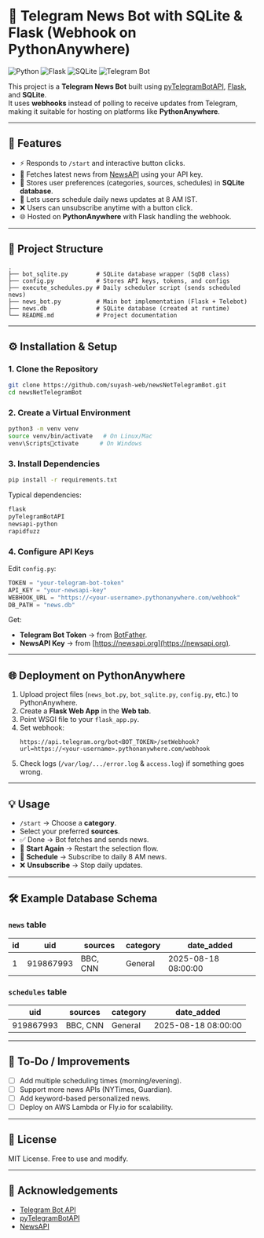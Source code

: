 # 📰 Telegram News Bot with SQLite & Flask (Webhook on PythonAnywhere)

![Python](https://img.shields.io/badge/Python-3.9%2B-blue)
![Flask](https://img.shields.io/badge/Flask-2.x-lightgrey)
![SQLite](https://img.shields.io/badge/SQLite-DB-blue)
![Telegram Bot](https://img.shields.io/badge/Telegram-Bot-blue)

This project is a **Telegram News Bot** built using [pyTelegramBotAPI](https://github.com/eternnoir/pyTelegramBotAPI), [Flask](https://flask.palletsprojects.com/), and **SQLite**.  
It uses **webhooks** instead of polling to receive updates from Telegram, making it suitable for hosting on platforms like **PythonAnywhere**.

---

## 🚀 Features
- ⚡ Responds to `/start` and interactive button clicks.
- 📰 Fetches latest news from [NewsAPI](https://newsapi.org/) using your API key.
- 💾 Stores user preferences (categories, sources, schedules) in **SQLite database**.
- 📅 Lets users schedule daily news updates at 8 AM IST.
- ❌ Users can unsubscribe anytime with a button click.
- 🌐 Hosted on **PythonAnywhere** with Flask handling the webhook.

---

## 📂 Project Structure
```
.
├── bot_sqlite.py        # SQLite database wrapper (SqDB class)
├── config.py            # Stores API keys, tokens, and configs
├── execute_schedules.py # Daily scheduler script (sends scheduled news)
├── news_bot.py          # Main bot implementation (Flask + Telebot)
├── news.db              # SQLite database (created at runtime)
└── README.md            # Project documentation
```

---

## ⚙️ Installation & Setup

### 1. Clone the Repository
```bash
git clone https://github.com/suyash-web/newsNetTelegramBot.git
cd newsNetTelegramBot
```

### 2. Create a Virtual Environment
```bash
python3 -m venv venv
source venv/bin/activate   # On Linux/Mac
venv\Scriptsctivate      # On Windows
```

### 3. Install Dependencies
```bash
pip install -r requirements.txt
```

Typical dependencies:
```txt
flask
pyTelegramBotAPI
newsapi-python
rapidfuzz
```

### 4. Configure API Keys
Edit `config.py`:
```python
TOKEN = "your-telegram-bot-token"
API_KEY = "your-newsapi-key"
WEBHOOK_URL = "https://<your-username>.pythonanywhere.com/webhook"
DB_PATH = "news.db"
```

Get:
- **Telegram Bot Token** → from [BotFather](https://t.me/botfather).  
- **NewsAPI Key** → from [https://newsapi.org](https://newsapi.org).

---

## 🌐 Deployment on PythonAnywhere

1. Upload project files (`news_bot.py`, `bot_sqlite.py`, `config.py`, etc.) to PythonAnywhere.  
2. Create a **Flask Web App** in the **Web tab**.  
3. Point WSGI file to your `flask_app.py`.  
4. Set webhook:
   ```
   https://api.telegram.org/bot<BOT_TOKEN>/setWebhook?url=https://<your-username>.pythonanywhere.com/webhook
   ```
5. Check logs (`/var/log/.../error.log` & `access.log`) if something goes wrong.

---

## 💡 Usage

- `/start` → Choose a **category**.  
- Select your preferred **sources**.  
- ✅ Done → Bot fetches and sends news.  
- 🔄 **Start Again** → Restart the selection flow.  
- 📅 **Schedule** → Subscribe to daily 8 AM news.  
- ❌ **Unsubscribe** → Stop daily updates.  

---

## 🛠 Example Database Schema

### `news` table
| id | uid       | sources      | category   | date_added          |
|----|-----------|--------------|------------|---------------------|
| 1  | 919867993 | BBC, CNN     | General    | 2025-08-18 08:00:00 |

### `schedules` table
| uid       | sources      | category   | date_added          |
|-----------|--------------|------------|---------------------|
| 919867993 | BBC, CNN     | General    | 2025-08-18 08:00:00 |

---

## 📝 To-Do / Improvements
- [ ] Add multiple scheduling times (morning/evening).  
- [ ] Support more news APIs (NYTimes, Guardian).  
- [ ] Add keyword-based personalized news.  
- [ ] Deploy on AWS Lambda or Fly.io for scalability.  

---

## 📜 License
MIT License. Free to use and modify.

---

## 🙌 Acknowledgements
- [Telegram Bot API](https://core.telegram.org/bots/api)  
- [pyTelegramBotAPI](https://github.com/eternnoir/pyTelegramBotAPI)  
- [NewsAPI](https://newsapi.org)  
